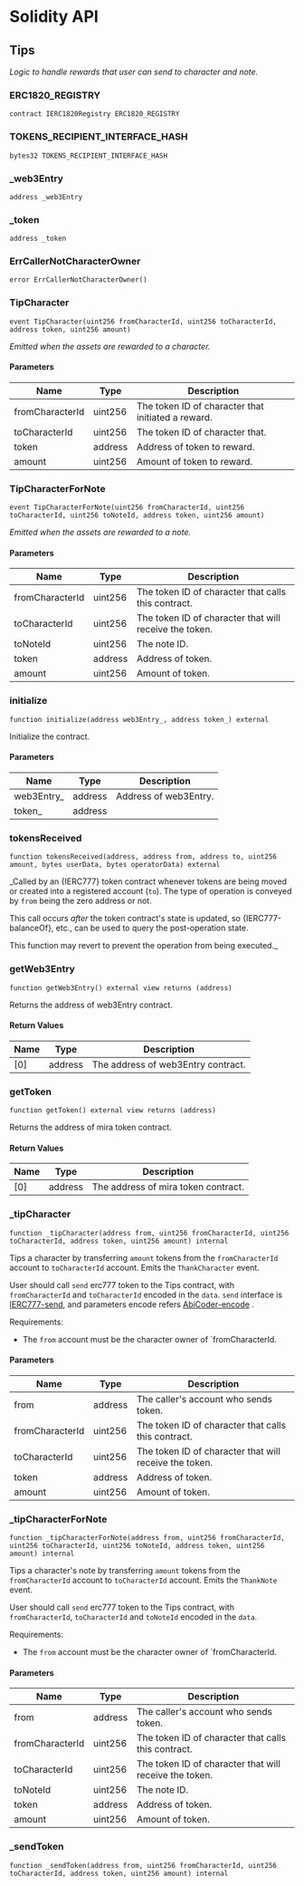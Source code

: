 # Solidity API

## Tips

_Logic to handle rewards that user can send to character and note._

### ERC1820_REGISTRY

```solidity
contract IERC1820Registry ERC1820_REGISTRY
```

### TOKENS_RECIPIENT_INTERFACE_HASH

```solidity
bytes32 TOKENS_RECIPIENT_INTERFACE_HASH
```

### _web3Entry

```solidity
address _web3Entry
```

### _token

```solidity
address _token
```

### ErrCallerNotCharacterOwner

```solidity
error ErrCallerNotCharacterOwner()
```

### TipCharacter

```solidity
event TipCharacter(uint256 fromCharacterId, uint256 toCharacterId, address token, uint256 amount)
```

_Emitted when the assets are rewarded to a character._

#### Parameters

| Name | Type | Description |
| ---- | ---- | ----------- |
| fromCharacterId | uint256 | The token ID of character that initiated a reward. |
| toCharacterId | uint256 | The token ID of character that. |
| token | address | Address of token to reward. |
| amount | uint256 | Amount of token to reward. |

### TipCharacterForNote

```solidity
event TipCharacterForNote(uint256 fromCharacterId, uint256 toCharacterId, uint256 toNoteId, address token, uint256 amount)
```

_Emitted when the assets are rewarded to a note._

#### Parameters

| Name | Type | Description |
| ---- | ---- | ----------- |
| fromCharacterId | uint256 | The token ID of character that calls this contract. |
| toCharacterId | uint256 | The token ID of character that will receive the token. |
| toNoteId | uint256 | The note ID. |
| token | address | Address of token. |
| amount | uint256 | Amount of token. |

### initialize

```solidity
function initialize(address web3Entry_, address token_) external
```

Initialize the contract.

#### Parameters

| Name | Type | Description |
| ---- | ---- | ----------- |
| web3Entry_ | address | Address of web3Entry. |
| token_ | address |  |

### tokensReceived

```solidity
function tokensReceived(address, address from, address to, uint256 amount, bytes userData, bytes operatorData) external
```

_Called by an {IERC777} token contract whenever tokens are being
moved or created into a registered account (`to`). The type of operation
is conveyed by `from` being the zero address or not.

This call occurs _after_ the token contract's state is updated, so
{IERC777-balanceOf}, etc., can be used to query the post-operation state.

This function may revert to prevent the operation from being executed._

### getWeb3Entry

```solidity
function getWeb3Entry() external view returns (address)
```

Returns the address of web3Entry contract.

#### Return Values

| Name | Type | Description |
| ---- | ---- | ----------- |
| [0] | address | The address of web3Entry contract. |

### getToken

```solidity
function getToken() external view returns (address)
```

Returns the address of mira token contract.

#### Return Values

| Name | Type | Description |
| ---- | ---- | ----------- |
| [0] | address | The address of mira token contract. |

### _tipCharacter

```solidity
function _tipCharacter(address from, uint256 fromCharacterId, uint256 toCharacterId, address token, uint256 amount) internal
```

Tips a character by transferring `amount` tokens
from the `fromCharacterId` account to `toCharacterId` account.
Emits the `ThankCharacter` event.

User should call `send` erc777 token to the Tips contract, with `fromCharacterId`
and `toCharacterId` encoded in the `data`.
`send` interface is
[IERC777-send](https://docs.openzeppelin.com/contracts/2.x/api/token/erc777#IERC777-send-address-uint256-bytes-),
and parameters encode refers [AbiCoder-encode](https://docs.ethers.org/v5/api/utils/abi/coder/#AbiCoder-encode) .

Requirements:
- The `from` account must be the character owner of `fromCharacterId.

#### Parameters

| Name | Type | Description |
| ---- | ---- | ----------- |
| from | address | The caller's account who sends token. |
| fromCharacterId | uint256 | The token ID of character that calls this contract. |
| toCharacterId | uint256 | The token ID of character that will receive the token. |
| token | address | Address of token. |
| amount | uint256 | Amount of token. |

### _tipCharacterForNote

```solidity
function _tipCharacterForNote(address from, uint256 fromCharacterId, uint256 toCharacterId, uint256 toNoteId, address token, uint256 amount) internal
```

Tips a character's note by transferring `amount` tokens
from the `fromCharacterId` account to `toCharacterId` account.
Emits the `ThankNote` event.

User should call `send` erc777 token to the Tips contract, with `fromCharacterId`,
 `toCharacterId` and `toNoteId` encoded in the `data`.

Requirements:
- The `from` account must be the character owner of `fromCharacterId.

#### Parameters

| Name | Type | Description |
| ---- | ---- | ----------- |
| from | address | The caller's account who sends token. |
| fromCharacterId | uint256 | The token ID of character that calls this contract. |
| toCharacterId | uint256 | The token ID of character that will receive the token. |
| toNoteId | uint256 | The note ID. |
| token | address | Address of token. |
| amount | uint256 | Amount of token. |

### _sendToken

```solidity
function _sendToken(address from, uint256 fromCharacterId, uint256 toCharacterId, address token, uint256 amount) internal
```

